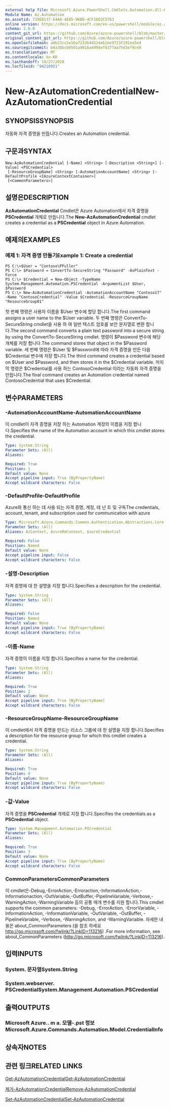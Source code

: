 ```yaml
---
external help file: Microsoft.Azure.PowerShell.Cmdlets.Automation.dll-Help.xml
Module Name: Az.Automation
ms.assetid: 739EB137-E4A8-4E85-96BD-4CF26D2C5763
online version: https://docs.microsoft.com/en-us/powershell/module/az.automation/new-azautomationcredential
schema: 2.0.0
content_git_url: https://github.com/Azure/azure-powershell/blob/master/src/Automation/Automation/help/New-AzAutomationCredential.md
original_content_git_url: https://github.com/Azure/azure-powershell/blob/master/src/Automation/Automation/help/New-AzAutomationCredential.md
ms.openlocfilehash: a0b23cc5e16a723364d234eb2ee9723f291ee5e4
ms.sourcegitcommit: b4a38bcb0501a9016a4998efd377aa75d3ef9ce8
ms.translationtype: MT
ms.contentlocale: ko-KR
ms.lasthandoff: 10/27/2020
ms.locfileid: "94216921"
---
```

# <span data-ttu-id="db51f-101">New-AzAutomationCredential</span><span class="sxs-lookup"><span data-stu-id="db51f-101">New-AzAutomationCredential</span></span>

## <span data-ttu-id="db51f-102">SYNOPSIS</span><span class="sxs-lookup"><span data-stu-id="db51f-102">SYNOPSIS</span></span>
<span data-ttu-id="db51f-103">자동화 자격 증명을 만듭니다.</span><span class="sxs-lookup"><span data-stu-id="db51f-103">Creates an Automation credential.</span></span>

## <span data-ttu-id="db51f-104">구문과</span><span class="sxs-lookup"><span data-stu-id="db51f-104">SYNTAX</span></span>

```
New-AzAutomationCredential [-Name] <String> [-Description <String>] [-Value] <PSCredential>
 [-ResourceGroupName] <String> [-AutomationAccountName] <String> [-DefaultProfile <IAzureContextContainer>]
 [<CommonParameters>]
```

## <span data-ttu-id="db51f-105">설명은</span><span class="sxs-lookup"><span data-stu-id="db51f-105">DESCRIPTION</span></span>
<span data-ttu-id="db51f-106">**AzAutomationCredential** Cmdlet은 Azure Automation에서 자격 증명을 **PSCredential** 개체로 만듭니다.</span><span class="sxs-lookup"><span data-stu-id="db51f-106">The **New-AzAutomationCredential** cmdlet creates a credential as a **PSCredential** object in Azure Automation.</span></span>

## <span data-ttu-id="db51f-107">예제의</span><span class="sxs-lookup"><span data-stu-id="db51f-107">EXAMPLES</span></span>

### <span data-ttu-id="db51f-108">예제 1: 자격 증명 만들기</span><span class="sxs-lookup"><span data-stu-id="db51f-108">Example 1: Create a credential</span></span>
```
PS C:\>$User = "Contoso\PFuller"
PS C:\> $Password = ConvertTo-SecureString "Password" -AsPlainText -Force
PS C:\> $Credential = New-Object -TypeName System.Management.Automation.PSCredential -ArgumentList $User, $Password
PS C:\> New-AzAutomationCredential -AutomationAccountName "Contoso17" -Name "ContosoCredential" -Value $Credential -ResourceGroupName "ResourceGroup01"
```

<span data-ttu-id="db51f-109">첫 번째 명령은 사용자 이름을 $User 변수에 할당 합니다.</span><span class="sxs-lookup"><span data-stu-id="db51f-109">The first command assigns a user name to the $User variable.</span></span>
<span data-ttu-id="db51f-110">두 번째 명령은 ConvertTo-SecureString cmdlet을 사용 하 여 일반 텍스트 암호를 보안 문자열로 변환 합니다.</span><span class="sxs-lookup"><span data-stu-id="db51f-110">The second command converts a plain text password into a secure string by using the ConvertTo-SecureString cmdlet.</span></span>
<span data-ttu-id="db51f-111">명령이 $Password 변수에 해당 개체를 저장 합니다.</span><span class="sxs-lookup"><span data-stu-id="db51f-111">The command stores that object in the $Password variable.</span></span>
<span data-ttu-id="db51f-112">세 번째 명령은 $User 및 $Password에 따라 자격 증명을 만든 다음 $Credential 변수에 저장 합니다.</span><span class="sxs-lookup"><span data-stu-id="db51f-112">The third command creates a credential based on $User and $Password, and then stores it in the $Credential variable.</span></span>
<span data-ttu-id="db51f-113">마지막 명령은 $Credential를 사용 하는 ContosoCredential 이라는 자동화 자격 증명을 만듭니다.</span><span class="sxs-lookup"><span data-stu-id="db51f-113">The final command creates an Automation credential named ContosoCredential that uses $Credential.</span></span>

## <span data-ttu-id="db51f-114">변수</span><span class="sxs-lookup"><span data-stu-id="db51f-114">PARAMETERS</span></span>

### <span data-ttu-id="db51f-115">-AutomationAccountName</span><span class="sxs-lookup"><span data-stu-id="db51f-115">-AutomationAccountName</span></span>
<span data-ttu-id="db51f-116">이 cmdlet이 자격 증명을 저장 하는 Automation 계정의 이름을 지정 합니다.</span><span class="sxs-lookup"><span data-stu-id="db51f-116">Specifies the name of the Automation account in which this cmdlet stores the credential.</span></span>

```yaml
Type: System.String
Parameter Sets: (All)
Aliases:

Required: True
Position: 1
Default value: None
Accept pipeline input: True (ByPropertyName)
Accept wildcard characters: False
```

### <span data-ttu-id="db51f-117">-DefaultProfile</span><span class="sxs-lookup"><span data-stu-id="db51f-117">-DefaultProfile</span></span>
<span data-ttu-id="db51f-118">Azure와 통신 하는 데 사용 되는 자격 증명, 계정, 테 넌 트 및 구독</span><span class="sxs-lookup"><span data-stu-id="db51f-118">The credentials, account, tenant, and subscription used for communication with azure</span></span>

```yaml
Type: Microsoft.Azure.Commands.Common.Authentication.Abstractions.Core.IAzureContextContainer
Parameter Sets: (All)
Aliases: AzContext, AzureRmContext, AzureCredential

Required: False
Position: Named
Default value: None
Accept pipeline input: False
Accept wildcard characters: False
```

### <span data-ttu-id="db51f-119">-설명</span><span class="sxs-lookup"><span data-stu-id="db51f-119">-Description</span></span>
<span data-ttu-id="db51f-120">자격 증명에 대 한 설명을 지정 합니다.</span><span class="sxs-lookup"><span data-stu-id="db51f-120">Specifies a description for the credential.</span></span>

```yaml
Type: System.String
Parameter Sets: (All)
Aliases:

Required: False
Position: Named
Default value: None
Accept pipeline input: True (ByPropertyName)
Accept wildcard characters: False
```

### <span data-ttu-id="db51f-121">-이름</span><span class="sxs-lookup"><span data-stu-id="db51f-121">-Name</span></span>
<span data-ttu-id="db51f-122">자격 증명의 이름을 지정 합니다.</span><span class="sxs-lookup"><span data-stu-id="db51f-122">Specifies a name for the credential.</span></span>

```yaml
Type: System.String
Parameter Sets: (All)
Aliases:

Required: True
Position: 2
Default value: None
Accept pipeline input: True (ByPropertyName)
Accept wildcard characters: False
```

### <span data-ttu-id="db51f-123">-ResourceGroupName</span><span class="sxs-lookup"><span data-stu-id="db51f-123">-ResourceGroupName</span></span>
<span data-ttu-id="db51f-124">이 cmdlet에서 자격 증명을 만드는 리소스 그룹에 대 한 설명을 지정 합니다.</span><span class="sxs-lookup"><span data-stu-id="db51f-124">Specifies a description for the resource group for which this cmdlet creates a credential.</span></span>

```yaml
Type: System.String
Parameter Sets: (All)
Aliases:

Required: True
Position: 0
Default value: None
Accept pipeline input: True (ByPropertyName)
Accept wildcard characters: False
```

### <span data-ttu-id="db51f-125">-값</span><span class="sxs-lookup"><span data-stu-id="db51f-125">-Value</span></span>
<span data-ttu-id="db51f-126">자격 증명을 **PSCredential** 개체로 지정 합니다.</span><span class="sxs-lookup"><span data-stu-id="db51f-126">Specifies the credentials as a **PSCredential** object.</span></span>

```yaml
Type: System.Management.Automation.PSCredential
Parameter Sets: (All)
Aliases:

Required: True
Position: 3
Default value: None
Accept pipeline input: True (ByPropertyName)
Accept wildcard characters: False
```

### <span data-ttu-id="db51f-127">CommonParameters</span><span class="sxs-lookup"><span data-stu-id="db51f-127">CommonParameters</span></span>
<span data-ttu-id="db51f-128">이 cmdlet은-Debug,-ErrorAction,-Erroraction,-InformationAction,-Informationaction,-OutVariable,-OutBuffer,-PipelineVariable,-Verbose,-WarningAction,-WarningVariable 등의 공통 매개 변수를 지원 합니다.</span><span class="sxs-lookup"><span data-stu-id="db51f-128">This cmdlet supports the common parameters: -Debug, -ErrorAction, -ErrorVariable, -InformationAction, -InformationVariable, -OutVariable, -OutBuffer, -PipelineVariable, -Verbose, -WarningAction, and -WarningVariable.</span></span> <span data-ttu-id="db51f-129">자세한 내용은 about_CommonParameters (을 참조 하세요 http://go.microsoft.com/fwlink/?LinkID=113216) .</span><span class="sxs-lookup"><span data-stu-id="db51f-129">For more information, see about_CommonParameters (http://go.microsoft.com/fwlink/?LinkID=113216).</span></span>

## <span data-ttu-id="db51f-130">입력</span><span class="sxs-lookup"><span data-stu-id="db51f-130">INPUTS</span></span>

### <span data-ttu-id="db51f-131">System. 문자열</span><span class="sxs-lookup"><span data-stu-id="db51f-131">System.String</span></span>

### <span data-ttu-id="db51f-132">System.webserver. PSCredential</span><span class="sxs-lookup"><span data-stu-id="db51f-132">System.Management.Automation.PSCredential</span></span>

## <span data-ttu-id="db51f-133">출력</span><span class="sxs-lookup"><span data-stu-id="db51f-133">OUTPUTS</span></span>

### <span data-ttu-id="db51f-134">Microsoft Azure.. m a. 모델-.pst 정보</span><span class="sxs-lookup"><span data-stu-id="db51f-134">Microsoft.Azure.Commands.Automation.Model.CredentialInfo</span></span>

## <span data-ttu-id="db51f-135">상속자</span><span class="sxs-lookup"><span data-stu-id="db51f-135">NOTES</span></span>

## <span data-ttu-id="db51f-136">관련 링크</span><span class="sxs-lookup"><span data-stu-id="db51f-136">RELATED LINKS</span></span>

[<span data-ttu-id="db51f-137">Get-AzAutomationCredential</span><span class="sxs-lookup"><span data-stu-id="db51f-137">Get-AzAutomationCredential</span></span>](./Get-AzAutomationCredential.md)

[<span data-ttu-id="db51f-138">제거-AzAutomationCredential</span><span class="sxs-lookup"><span data-stu-id="db51f-138">Remove-AzAutomationCredential</span></span>](./Remove-AzAutomationCredential.md)

[<span data-ttu-id="db51f-139">Set-AzAutomationCredential</span><span class="sxs-lookup"><span data-stu-id="db51f-139">Set-AzAutomationCredential</span></span>](./Set-AzAutomationCredential.md)


